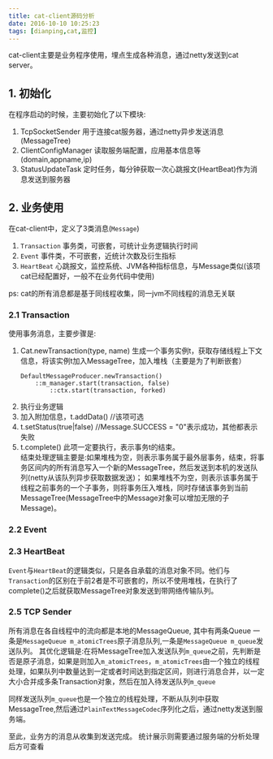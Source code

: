 ```yaml
---
title: cat-client源码分析
date: 2016-10-10 10:25:23
tags: [dianping,cat,监控]
---
```



cat-client主要是业务程序使用，埋点生成各种消息，通过netty发送到cat server。

## 1. 初始化

在程序启动的时候，主要初始化了以下模块:

1. TcpSocketSender  用于连接cat服务器，通过netty异步发送消息(MessageTree)
2. ClientConfigManager 读取服务端配置，应用基本信息等(domain,appname,ip)
3. StatusUpdateTask 定时任务，每分钟获取一次心跳报文(HeartBeat)作为消息发送到服务器


## 2. 业务使用
在cat-client中，定义了3类消息(`Message`)

1. `Transaction` 事务类，可嵌套，可统计业务逻辑执行时间
2. `Event`	事件类，不可嵌套，近统计次数及衍生指标
3. `HeartBeat` 心跳报文，监控系统、JVM各种指标信息，与Message类似(该项cat已经配置好，一般不在业务代码中使用)

ps: cat的所有消息都是基于同线程收集，同一jvm不同线程的消息无关联

### 2.1 Transaction
使用事务消息，主要步骤是:

1. Cat.newTransaction(type, name) 
生成一个事务实例t，获取存储线程上下文信息，将该实例t加入MessageTree，加入堆栈（主要是为了判断嵌套）

	```
	DefaultMessageProducer.newTransaction()
		::m_manager.start(transaction, false)
			::ctx.start(transaction, forked)
	```

<!-- more -->


2. 执行业务逻辑
3. 加入附加信息，t.addData()  //该项可选
4. t.setStatus(true|false) //Message.SUCCESS = "0"表示成功，其他都表示失败
5. t.complete() 此项一定要执行，表示事务t的结束。     
	结束处理逻辑主要是:如果堆栈为空，则表示事务属于最外层事务，结束，将事务区间内的所有消息写入一个新的MessageTree，然后发送到本机的发送队列(netty从该队列异步获取数据发送)； 如果堆栈不为空，则表示该事务属于线程之前事务的一个子事务，则将事务压入堆栈，同时存储该事务到当前MessageTree(MessageTree中的Message对象可以增加无限的子Message)。

### 2.2 Event
### 2.3 HeartBeat
`Event`与`HeartBeat`的逻辑类似，只是各自承载的消息对象不同。他们与`Transaction`的区别在于前2者是不可嵌套的，所以不使用堆栈，在执行了complete()之后就获取MessageTree对象发送到带网络传输队列。

### 2.5 TCP Sender
所有消息在各自线程中的流向都是本地的MessageQueue, 其中有两条Queue
一条是`MessageQueue m_atomicTrees`原子消息队列,一条是`MessageQueue m_queue`发送队列。  其优化逻辑是:在将MessageTree加入发送队列`m_queue`之前，先判断是否是原子消息，如果是则加入`m_atomicTrees`，`m_atomicTrees`由一个独立的线程处理，如果队列中数量达到一定或者时间达到指定区间，则进行消息合并，以一定大小合并成多条Transaction对象，然后在加入待发送队列`m_queue`   

同样发送队列`m_queue`也是一个独立的线程处理，不断从队列中获取MessageTree,然后通过`PlainTextMessageCodec`序列化之后，通过netty发送到服务端。


至此，业务方的消息从收集到发送完成。
统计展示则需要通过服务端的分析处理后方可查看






